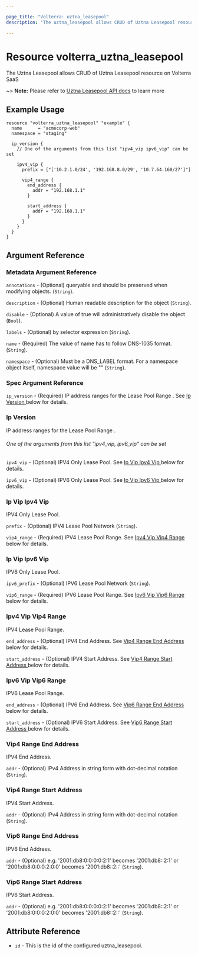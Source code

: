 ```yaml
---

page_title: "Volterra: uztna_leasepool"
description: "The uztna_leasepool allows CRUD of Uztna Leasepool resource on Volterra SaaS"

---
```


Resource volterra_uztna_leasepool
=================================

The Uztna Leasepool allows CRUD of Uztna Leasepool resource on Volterra SaaS

~> **Note:** Please refer to [Uztna Leasepool API docs](https://docs.cloud.f5.com/docs-v2/api/uztna-leasepool) to learn more

Example Usage
-------------

```hcl
resource "volterra_uztna_leasepool" "example" {
  name      = "acmecorp-web"
  namespace = "staging"

  ip_version {
    // One of the arguments from this list "ipv4_vip ipv6_vip" can be set

    ipv4_vip {
      prefix = ["['10.2.1.0/24', '192.168.8.0/29', '10.7.64.160/27']"]

      vip4_range {
        end_address {
          addr = "192.168.1.1"
        }

        start_address {
          addr = "192.168.1.1"
        }
      }
    }
  }
}

```

Argument Reference
------------------

### Metadata Argument Reference

`annotations` - (Optional) queryable and should be preserved when modifying objects. (`String`).

`description` - (Optional) Human readable description for the object (`String`).

`disable` - (Optional) A value of true will administratively disable the object (`Bool`).

`labels` - (Optional) by selector expression (`String`).

`name` - (Required) The value of name has to follow DNS-1035 format. (`String`).

`namespace` - (Optional) Must be a DNS_LABEL format. For a namespace object itself, namespace value will be "" (`String`).

### Spec Argument Reference

`ip_version` - (Required) IP address ranges for the Lease Pool Range . See [Ip Version ](#ip-version) below for details.

### Ip Version

IP address ranges for the Lease Pool Range .

###### One of the arguments from this list "ipv4_vip, ipv6_vip" can be set

`ipv4_vip` - (Optional) IPV4 Only Lease Pool. See [Ip Vip Ipv4 Vip ](#ip-vip-ipv4-vip) below for details.

`ipv6_vip` - (Optional) IPV6 Only Lease Pool. See [Ip Vip Ipv6 Vip ](#ip-vip-ipv6-vip) below for details.

### Ip Vip Ipv4 Vip

IPV4 Only Lease Pool.

`prefix` - (Optional) IPV4 Lease Pool Network (`String`).

`vip4_range` - (Required) IPV4 Lease Pool Range. See [Ipv4 Vip Vip4 Range ](#ipv4-vip-vip4-range) below for details.

### Ip Vip Ipv6 Vip

IPV6 Only Lease Pool.

`ipv6_prefix` - (Optional) IPV6 Lease Pool Network (`String`).

`vip6_range` - (Required) IPV6 Lease Pool Range. See [Ipv6 Vip Vip6 Range ](#ipv6-vip-vip6-range) below for details.

### Ipv4 Vip Vip4 Range

IPV4 Lease Pool Range.

`end_address` - (Optional) IPV4 End Address. See [Vip4 Range End Address ](#vip4-range-end-address) below for details.

`start_address` - (Optional) IPV4 Start Address. See [Vip4 Range Start Address ](#vip4-range-start-address) below for details.

### Ipv6 Vip Vip6 Range

IPV6 Lease Pool Range.

`end_address` - (Optional) IPV6 End Address. See [Vip6 Range End Address ](#vip6-range-end-address) below for details.

`start_address` - (Optional) IPV6 Start Address. See [Vip6 Range Start Address ](#vip6-range-start-address) below for details.

### Vip4 Range End Address

IPV4 End Address.

`addr` - (Optional) IPv4 Address in string form with dot-decimal notation (`String`).

### Vip4 Range Start Address

IPV4 Start Address.

`addr` - (Optional) IPv4 Address in string form with dot-decimal notation (`String`).

### Vip6 Range End Address

IPV6 End Address.

`addr` - (Optional) e.g. '2001:db8:0:0:0:0:2:1' becomes '2001:db8::2:1' or '2001:db8:0:0:0:2:0:0' becomes '2001:db8::2::' (`String`).

### Vip6 Range Start Address

IPV6 Start Address.

`addr` - (Optional) e.g. '2001:db8:0:0:0:0:2:1' becomes '2001:db8::2:1' or '2001:db8:0:0:0:2:0:0' becomes '2001:db8::2::' (`String`).

Attribute Reference
-------------------

-	`id` - This is the id of the configured uztna_leasepool.
